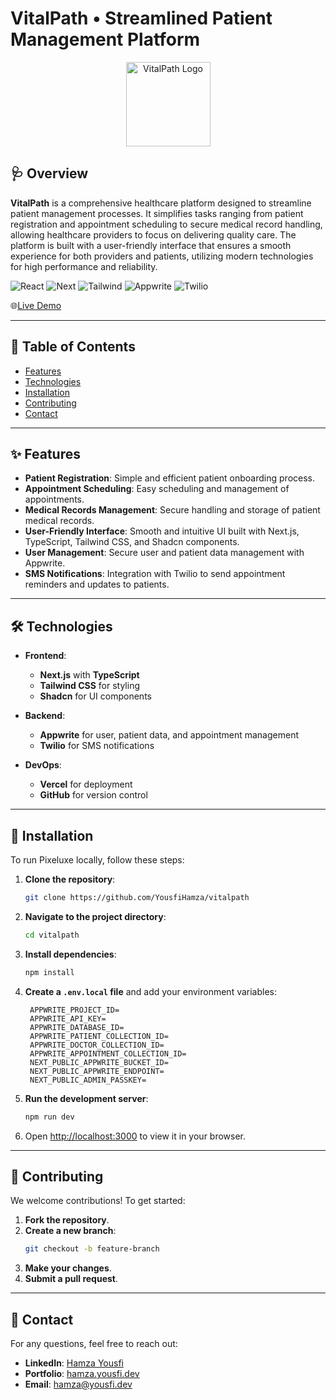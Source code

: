 # VitalPath • Streamlined Patient Management Platform

<p align="center">
  <img src="https://vitalpath.vercel.app/assets/icons/logo-icon.svg" height="135" width="135" alt="VitalPath Logo" />
</p>

## 🩺 Overview

**VitalPath** is a comprehensive healthcare platform designed to streamline patient management processes. It simplifies tasks ranging from patient registration and appointment scheduling to secure medical record handling, allowing healthcare providers to focus on delivering quality care. The platform is built with a user-friendly interface that ensures a smooth experience for both providers and patients, utilizing modern technologies for high performance and reliability.

![React](https://img.shields.io/badge/-React-black?style=for-the-badge&logoColor=white&logo=react&color=blue)
![Next](https://img.shields.io/badge/-NextJs-black?style=for-the-badge&logo=next.js&color=a0a0a0)
![Tailwind](https://img.shields.io/badge/-tailwind-black?style=for-the-badge&logo=tailwindcss&color=36d2fd)
![Appwrite](https://img.shields.io/badge/-Appwrite-black?style=for-the-badge&logoColor=white&logo=appwrite&color=red)
![Twilio](https://img.shields.io/badge/-Twilio-black?style=for-the-badge&logoColor=white&logo=twilio&color=ff0000)

🌐[Live Demo](https://vitalpath.yousfi.dev)

---

## 📜 Table of Contents

- [Features](#-features)
- [Technologies](#-technologies)
- [Installation](#-installation)
- [Contributing](#-contributing)
- [Contact](#-contact)

---

## ✨ Features

- **Patient Registration**: Simple and efficient patient onboarding process.
- **Appointment Scheduling**: Easy scheduling and management of appointments.
- **Medical Records Management**: Secure handling and storage of patient medical records.
- **User-Friendly Interface**: Smooth and intuitive UI built with Next.js, TypeScript, Tailwind CSS, and Shadcn components.
- **User Management**: Secure user and patient data management with Appwrite.
- **SMS Notifications**: Integration with Twilio to send appointment reminders and updates to patients.

---

## 🛠 Technologies

- **Frontend**:

  - **Next.js** with **TypeScript**
  - **Tailwind CSS** for styling
  - **Shadcn** for UI components

- **Backend**:

  - **Appwrite** for user, patient data, and appointment management
  - **Twilio** for SMS notifications

- **DevOps**:

  - **Vercel** for deployment
  - **GitHub** for version control

---

## 🚀 Installation

To run Pixeluxe locally, follow these steps:

1. **Clone the repository**:
   ```bash
   git clone https://github.com/YousfiHamza/vitalpath
   ```
2. **Navigate to the project directory**:
   ```bash
   cd vitalpath
   ```
3. **Install dependencies**:
   ```bash
   npm install
   ```
4. **Create a `.env.local` file** and add your environment variables:
   ```plaintext
    APPWRITE_PROJECT_ID=
    APPWRITE_API_KEY=
    APPWRITE_DATABASE_ID=
    APPWRITE_PATIENT_COLLECTION_ID=
    APPWRITE_DOCTOR_COLLECTION_ID=
    APPWRITE_APPOINTMENT_COLLECTION_ID=
    NEXT_PUBLIC_APPWRITE_BUCKET_ID=
    NEXT_PUBLIC_APPWRITE_ENDPOINT=
    NEXT_PUBLIC_ADMIN_PASSKEY=
   ```
5. **Run the development server**:
   ```bash
   npm run dev
   ```
6. Open [http://localhost:3000](http://localhost:3000) to view it in your browser.

---

## 🤝 Contributing

We welcome contributions! To get started:

1. **Fork the repository**.
2. **Create a new branch**:
   ```bash
   git checkout -b feature-branch
   ```
3. **Make your changes**.
4. **Submit a pull request**.

---

## 📧 Contact

For any questions, feel free to reach out:

- **LinkedIn**: [Hamza Yousfi](https://www.linkedin.com/in/yousfihamza)
- **Portfolio**: [hamza.yousfi.dev](https://hamza.yousfi.dev)
- **Email**: [hamza@yousfi.dev](mailto:hamza@yousfi.dev)

